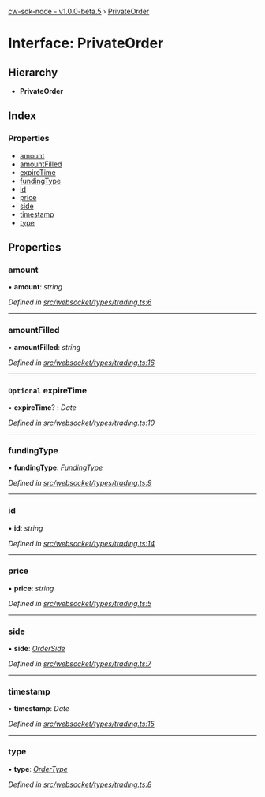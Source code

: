 [cw-sdk-node - v1.0.0-beta.5](../README.md) › [PrivateOrder](privateorder.md)

# Interface: PrivateOrder

## Hierarchy

* **PrivateOrder**

## Index

### Properties

* [amount](privateorder.md#amount)
* [amountFilled](privateorder.md#amountfilled)
* [expireTime](privateorder.md#optional-expiretime)
* [fundingType](privateorder.md#fundingtype)
* [id](privateorder.md#id)
* [price](privateorder.md#price)
* [side](privateorder.md#side)
* [timestamp](privateorder.md#timestamp)
* [type](privateorder.md#type)

## Properties

###  amount

• **amount**: *string*

*Defined in [src/websocket/types/trading.ts:6](https://github.com/cryptowatch/cw-sdk-node/blob/ce1c44e/src/websocket/types/trading.ts#L6)*

___

###  amountFilled

• **amountFilled**: *string*

*Defined in [src/websocket/types/trading.ts:16](https://github.com/cryptowatch/cw-sdk-node/blob/ce1c44e/src/websocket/types/trading.ts#L16)*

___

### `Optional` expireTime

• **expireTime**? : *Date*

*Defined in [src/websocket/types/trading.ts:10](https://github.com/cryptowatch/cw-sdk-node/blob/ce1c44e/src/websocket/types/trading.ts#L10)*

___

###  fundingType

• **fundingType**: *[FundingType](../README.md#fundingtype)*

*Defined in [src/websocket/types/trading.ts:9](https://github.com/cryptowatch/cw-sdk-node/blob/ce1c44e/src/websocket/types/trading.ts#L9)*

___

###  id

• **id**: *string*

*Defined in [src/websocket/types/trading.ts:14](https://github.com/cryptowatch/cw-sdk-node/blob/ce1c44e/src/websocket/types/trading.ts#L14)*

___

###  price

• **price**: *string*

*Defined in [src/websocket/types/trading.ts:5](https://github.com/cryptowatch/cw-sdk-node/blob/ce1c44e/src/websocket/types/trading.ts#L5)*

___

###  side

• **side**: *[OrderSide](../README.md#orderside)*

*Defined in [src/websocket/types/trading.ts:7](https://github.com/cryptowatch/cw-sdk-node/blob/ce1c44e/src/websocket/types/trading.ts#L7)*

___

###  timestamp

• **timestamp**: *Date*

*Defined in [src/websocket/types/trading.ts:15](https://github.com/cryptowatch/cw-sdk-node/blob/ce1c44e/src/websocket/types/trading.ts#L15)*

___

###  type

• **type**: *[OrderType](../README.md#ordertype)*

*Defined in [src/websocket/types/trading.ts:8](https://github.com/cryptowatch/cw-sdk-node/blob/ce1c44e/src/websocket/types/trading.ts#L8)*
